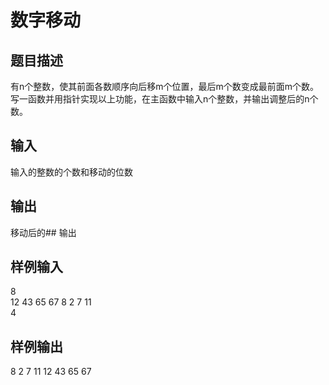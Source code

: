  # 数字移动  
  
 ## 题目描述  
 有n个整数，使其前面各数顺序向后移m个位置，最后m个数变成最前面m个数。写一函数并用指针实现以上功能，在主函数中输入n个整数，并输出调整后的n个数。  
   
 ## 输入  
 输入的整数的个数和移动的位数  
   
 ## 输出  
 移动后的## 输出  
   
 ## 样例输入  
 8  
 12 43 65 67 8 2 7 11  
 4  
 ## 样例输出  
 8 2 7 11 12 43 65 67  
   
  
